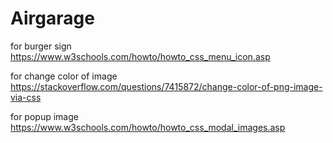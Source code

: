 # Airgarage
for burger sign 
https://www.w3schools.com/howto/howto_css_menu_icon.asp

for change color of image
https://stackoverflow.com/questions/7415872/change-color-of-png-image-via-css

for popup image
https://www.w3schools.com/howto/howto_css_modal_images.asp
